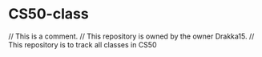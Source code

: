 # CS50-class
// This is a comment.
// This repository is owned by the owner Drakka15.
// This repository is to track all classes in CS50
